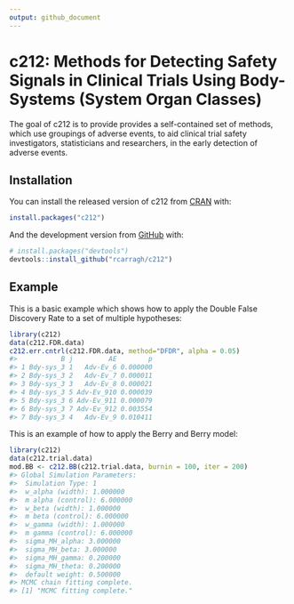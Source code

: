 ```yaml
---
output: github_document
---
```


<!-- README.md is generated from README.Rmd. Please edit that file -->



# c212: Methods for Detecting Safety Signals in Clinical Trials Using Body-Systems (System Organ Classes) 

<!-- badges: start -->
<!-- badges: end -->

The goal of c212 is to provide provides a self-contained set of methods, which use groupings of adverse events, to aid clinical trial safety investigators, statisticians and researchers, in the early detection of adverse events.

## Installation

You can install the released version of c212 from [CRAN](https://CRAN.R-project.org) with:

``` r
install.packages("c212")
```

And the development version from [GitHub](https://github.com/) with:

``` r
# install.packages("devtools")
devtools::install_github("rcarragh/c212")
```

## Example

This is a basic example which shows how to apply the Double False Discovery Rate to a set of multiple hypotheses:


```r
library(c212)
data(c212.FDR.data)
c212.err.cntrl(c212.FDR.data, method="DFDR", alpha = 0.05)
#>           B j         AE        p
#> 1 Bdy-sys_3 1   Adv-Ev_6 0.000000
#> 2 Bdy-sys_3 2   Adv-Ev_7 0.000011
#> 3 Bdy-sys_3 3   Adv-Ev_8 0.000021
#> 4 Bdy-sys_3 5 Adv-Ev_910 0.000039
#> 5 Bdy-sys_3 6 Adv-Ev_911 0.000079
#> 6 Bdy-sys_3 7 Adv-Ev_912 0.003554
#> 7 Bdy-sys_3 4   Adv-Ev_9 0.010411
```

This is an example of how to apply the Berry and Berry model:


```r
library(c212)
data(c212.trial.data)
mod.BB <- c212.BB(c212.trial.data, burnin = 100, iter = 200)
#> Global Simulation Parameters:
#> 	Simulation Type: 1
#> 	w_alpha (width): 1.000000
#> 	m alpha (control): 6.000000
#> 	w_beta (width): 1.000000
#> 	m beta (control): 6.000000
#> 	w_gamma (width): 1.000000
#> 	m gamma (control): 6.000000
#> 	sigma_MH_alpha: 3.000000
#> 	sigma_MH_beta: 3.000000
#> 	sigma_MH_gamma: 0.200000
#> 	sigma_MH_theta: 0.200000
#> 	default weight: 0.500000
#> MCMC chain fitting complete.
#> [1] "MCMC fitting complete."
```
